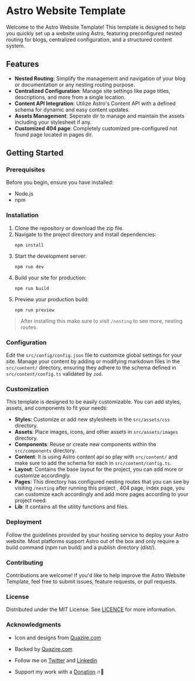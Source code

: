 # Astro Website Template

Welcome to the Astro Website Template! This template is designed to help you quickly set up a website using Astro, featuring preconfigured nested routing for blogs, centralized configuration, and a structured content system.

## Features

- **Nested Routing**: Simplify the management and navigation of your blog or documentation or any nesting routing purpose.
- **Centralized Configuration**: Manage site settings like page titles, descriptions, and more from a single location.
- **Content API Integration**: Utilize Astro's Content API with a defined schema for dynamic and easy content updates.
- **Assets Management**: Seperate dir to manage and maintain the assets including your stylesheet if any.
- **Customized 404 page**: Completely customized pre-configured not found page located in pages dir.

## Getting Started

### Prerequisites

Before you begin, ensure you have installed:

- Node.js
- npm

### Installation

1. Clone the repository or download the zip file.
2. Navigate to the project directory and install dependencies:
   ```
   npm install
   ```
3. Start the development server:
   ```
   npm run dev
   ```
4. Build your site for production:
   ```
   npm run build
   ```
5. Preview your production build:
   ```
   npm run preview
   ```

> After installing this make sure to visit `/nesting` to see more, nesting routes.

### Configuration

Edit the `src/config/config.json` file to customize global settings for your site. Manage your content by adding or modifying markdown files in the `src/content/` directory, ensuring they adhere to the schema defined in `src/content/config.ts` validated by `zod`.

### Customization

This template is designed to be easily customizable. You can add styles, assets, and components to fit your needs:

- **Styles**: Customize or add new stylesheets in the `src/assets/css` directory.
- **Assets**: Place images, icons, and other assets in `src/assets/images` directory.
- **Components**: Reuse or create new components within the `src/components` directory.
- **Content**: It is using Astro content api so play with `src/content/` and make sure to add the schema for each in `src/content/config.ts`.
- **Layout**: Contains the base layout for the project, you can add more or customize accordingly.
- **Pages**: This directory has configured nesting routes that you can see by visiting `/nesting` after running this project , 404 page, index page, you can customize each accordingly and add more pages according to your project need.
- **Lib**: It contains all the utility functions and files.

### Deployment

Follow the guidelines provided by your hosting service to deploy your Astro website. Most platforms support Astro out of the box and only require a build command (npm run build) and a publish directory (dist/).

### Contributing

Contributions are welcome! If you'd like to help improve the Astro Website Template, feel free to submit issues, feature requests, or pull requests.

### License

Distributed under the MIT License. See [LICENCE](https://github.com/shoaibkh4n/astro-website-starter/blob/master/LICENSE) for more information.

### Acknowledgments

- Icon and designs from [Quazire.com](https://quazire.com/)
- Backed by [Quazire.com](https://quazire.com/)

- Follow me on [Twitter](https://twitter.com/theshoaibkh4n) and [Linkedin](https://linkedin.com/in/shoaibkh4n)
- Support my work with a [Donation](https://github.com/sponsors/shoaibkh4n) 🔥🚀
